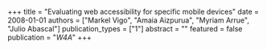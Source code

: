 +++
title = "Evaluating web accessibility for specific mobile devices"
date = 2008-01-01
authors = ["Markel Vigo", "Amaia Aizpurua", "Myriam Arrue", "Julio Abascal"]
publication_types = ["1"]
abstract = ""
featured = false
publication = "*W4A*"
+++

